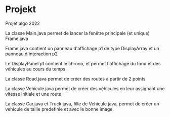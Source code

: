 # Projekt
Projet algo 2022

La classe Main.java permet de lancer la fenêtre principale (et unique) Frame.java

Frame.java contient un panneau d'affichage p1 de type DisplayArray et un panneau d'interaction p2

Le DisplayPanel p1 contient le chrono, et permet l'affichage du fond et des véhicules au cours du temps

La classe Road.java permet de créer des routes à partir de 2 points

La classe Vehicule.java permet de créer des véhicules en leur assignant une vitesse initiale et une route

La classe Car.java et Truck.java, fille de Vehicule.java, permet de créer un vehicule de taille predefinie et avec le bonne image.









